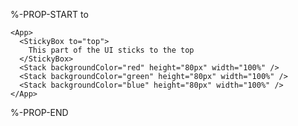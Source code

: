 %-PROP-START to

```xmlui-pg copy display name="Example: to" height="200px"
<App>
  <StickyBox to="top">
    This part of the UI sticks to the top
  </StickyBox>
  <Stack backgroundColor="red" height="80px" width="100%" />
  <Stack backgroundColor="green" height="80px" width="100%" />
  <Stack backgroundColor="blue" height="80px" width="100%" />
</App>
```

%-PROP-END
